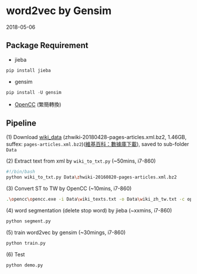 # word2vec by Gensim

2018-05-06

## Package Requirement

* jieba

``` bash
pip install jieba
```

* gensim

``` python
pip install -U gensim
```

* [OpenCC](https://github.com/BYVoid/OpenCC) (繁簡轉換)

## Pipeline

(1) Download [wiki_data](https://dumps.wikimedia.org/zhwiki/) (zhwiki-20180428-pages-articles.xml.bz2, 1.46GB, suffex: `pages-articles.xml.bz2`)([維基百科：數據庫下載](https://zh.wikipedia.org/wiki/Wikipedia:数据库下载)),
saved to sub-folder `Data`

(2) Extract text from xml by `wiki_to_txt.py` (~50mins, i7-860)

``` bash
#!/bin/bash
python wiki_to_txt.py Data\zhwiki-20160820-pages-articles.xml.bz2
```

(3) Convert ST to TW by OpenCC (~10mins, i7-860)

``` bash
.\opencc\opencc.exe -i Data\wiki_texts.txt -o Data\wiki_zh_tw.txt -c opencc\s2tw.json
```

(4) word segmentation (delete stop word) by jieba (~xxmins, i7-860)

``` bash
python segment.py
```

(5) train word2vec by gensim (~30mings, i7-860)

``` bash
python train.py
```

(6) Test

``` bash
python demo.py
```